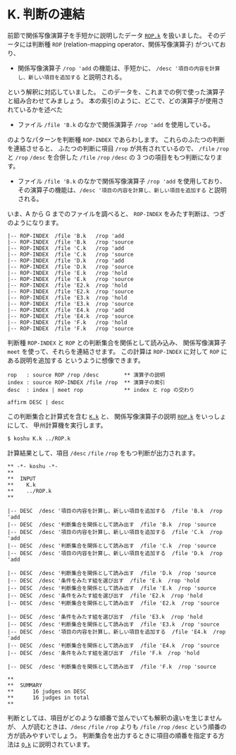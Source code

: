 # K. 判断の連結


前節で関係写像演算子を手短かに説明したデータ [`ROP.k`][ROP.k] を扱いました。
そのデータには判断種 `ROP` (relation-mapping operator、関係写像演算子)
がついており、

 - 関係写像演算子 `/rop 'add` の機能は、手短かに、
   `/desc '項目の内容を計算し、新しい項目を追加する` と説明される。

という解釈に対応していました。
このデータを、これまでの例で使った演算子と組み合わせてみましょう。
本の索引のように、どこで、どの演算子が使用されているかを述べた

 - ファイル `/file 'B.k` のなかで関係演算子
   `/rop 'add` を使用している。

のようなパターンを判断種 `ROP-INDEX` であらわします。
これらのふたつの判断を連結させると、
ふたつの判断に項目 `/rop` が共有されているので、
`/file` `/rop` と `/rop` `/desc` を合併した
`/file` `/rop` `/desc` の 3 つの項目をもつ判断になります。

 - ファイル `/file 'B.k` のなかで関係写像演算子 `/rop 'add` を使用しており、
   その演算子の機能は、`/desc '項目の内容を計算し、新しい項目を追加する`
   と説明される。

いま、A から G までのファイルを調べると、
`ROP-INDEX` をみたす判断は、つぎのようになります。

``` text
|-- ROP-INDEX  /file 'B.k   /rop 'add
|-- ROP-INDEX  /file 'B.k   /rop 'source
|-- ROP-INDEX  /file 'C.k   /rop 'add
|-- ROP-INDEX  /file 'C.k   /rop 'source
|-- ROP-INDEX  /file 'D.k   /rop 'add
|-- ROP-INDEX  /file 'D.k   /rop 'source
|-- ROP-INDEX  /file 'E.k   /rop 'hold
|-- ROP-INDEX  /file 'E.k   /rop 'source
|-- ROP-INDEX  /file 'E2.k  /rop 'hold
|-- ROP-INDEX  /file 'E2.k  /rop 'source
|-- ROP-INDEX  /file 'E3.k  /rop 'hold
|-- ROP-INDEX  /file 'E3.k  /rop 'source
|-- ROP-INDEX  /file 'E4.k  /rop 'add
|-- ROP-INDEX  /file 'E4.k  /rop 'source
|-- ROP-INDEX  /file 'F.k   /rop 'hold
|-- ROP-INDEX  /file 'F.k   /rop 'source
```

判断種 `ROP-INDEX` と `ROP` との判断集合を関係として読み込み、
関係写像演算子 `meet` を使って、それらを連結させます。
この計算は `ROP-INDEX` に対して `ROP` にある説明を追加する
というように想像できます。

``` text
rop   : source ROP /rop /desc        ** 演算子の説明
index : source ROP-INDEX /file /rop  ** 演算子の索引
desc  : index | meet rop             ** index と rop の交わり

affirm DESC | desc
```

この判断集合と計算式を含む [`K.k`][K.k] と、
関係写像演算子の説明 [`ROP.k`][ROP.k] をいっしょにして、
甲州計算機を実行します。

``` sh
$ koshu K.k ../ROP.k
```

計算結果として、項目 `/desc` `/file` `/rop` をもつ判断が出力されます。

``` text
** -*- koshu -*-
**  
**  INPUT
**    K.k
**    ../ROP.k
**    

|-- DESC  /desc '項目の内容を計算し、新しい項目を追加する  /file 'B.k  /rop 'add
|-- DESC  /desc '判断集合を関係として読み出す  /file 'B.k  /rop 'source
|-- DESC  /desc '項目の内容を計算し、新しい項目を追加する  /file 'C.k  /rop 'add
|-- DESC  /desc '判断集合を関係として読み出す  /file 'C.k  /rop 'source
|-- DESC  /desc '項目の内容を計算し、新しい項目を追加する  /file 'D.k  /rop 'add

|-- DESC  /desc '判断集合を関係として読み出す  /file 'D.k  /rop 'source
|-- DESC  /desc '条件をみたす組を選び出す  /file 'E.k  /rop 'hold
|-- DESC  /desc '判断集合を関係として読み出す  /file 'E.k  /rop 'source
|-- DESC  /desc '条件をみたす組を選び出す  /file 'E2.k  /rop 'hold
|-- DESC  /desc '判断集合を関係として読み出す  /file 'E2.k  /rop 'source

|-- DESC  /desc '条件をみたす組を選び出す  /file 'E3.k  /rop 'hold
|-- DESC  /desc '判断集合を関係として読み出す  /file 'E3.k  /rop 'source
|-- DESC  /desc '項目の内容を計算し、新しい項目を追加する  /file 'E4.k  /rop 'add
|-- DESC  /desc '判断集合を関係として読み出す  /file 'E4.k  /rop 'source
|-- DESC  /desc '条件をみたす組を選び出す  /file 'F.k  /rop 'hold

|-- DESC  /desc '判断集合を関係として読み出す  /file 'F.k  /rop 'source

**  
**  SUMMARY
**      16 judges on DESC
**      16 judges in total
**
```

判断としては、項目がどのような順番で並んでいても解釈の違いを生じませんが、
人が読むときは、`/desc` `/file` `/rop` よりも
`/file` `/rop` `/desc` という順番の方が読みやすいでしょう。
判断集合を出力するときに項目の順番を指定する方法は
[`Q.k`][Q.k] に説明されています。


[K.k]:   https://github.com/seinokatsuhiro/abc-of-koshucode/blob/master/draft/japanese/section/K/K.k
[Q.k]:   https://github.com/seinokatsuhiro/abc-of-koshucode/blob/master/draft/japanese/section/Q/Q.k
[ROP.k]: https://github.com/seinokatsuhiro/abc-of-koshucode/blob/master/draft/japanese/section/ROP.k


